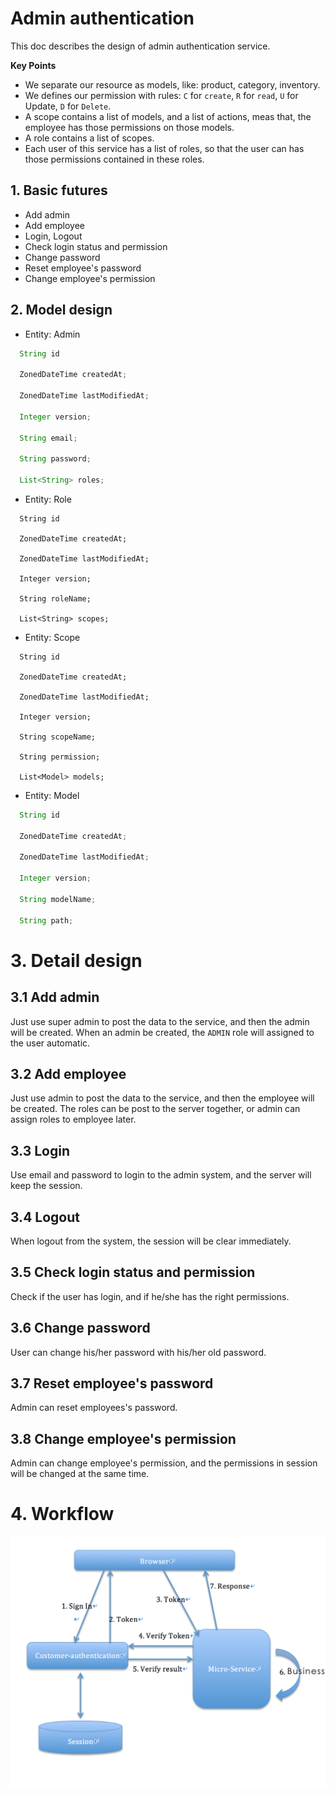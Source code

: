 # Admin authentication
This doc describes the design of admin authentication service.

**Key Points**
- We separate our resource as models, like: product, category, inventory.
- We defines our permission with rules: `C` for `create`, `R` for `read`, `U` for Update, `D` for `Delete`.
- A scope contains a list of models, and a list of actions, meas that, the employee has those permissions on those models.
- A role contains a list of scopes.
- Each user of this service has a list of roles, so that the user can has those permissions contained in these roles.


## 1. Basic futures
- Add admin
- Add employee
- Login, Logout
- Check login status and permission
- Change password
- Reset employee's password
- Change employee's permission

## 2. Model design
- Entity: Admin
```java
  String id
  
  ZonedDateTime createdAt;

  ZonedDateTime lastModifiedAt;

  Integer version;
  
  String email;

  String password;
  
  List<String> roles;
```

- Entity: Role
```
  String id
  
  ZonedDateTime createdAt;

  ZonedDateTime lastModifiedAt;

  Integer version;
  
  String roleName;
  
  List<String> scopes;
```

- Entity: Scope
```
  String id
  
  ZonedDateTime createdAt;

  ZonedDateTime lastModifiedAt;

  Integer version;
  
  String scopeName;
  
  String permission;
  
  List<Model> models;
```

- Entity: Model
```java
  String id
  
  ZonedDateTime createdAt;

  ZonedDateTime lastModifiedAt;

  Integer version;
  
  String modelName;
  
  String path;
```

# 3. Detail design

## 3.1 Add admin
Just use super admin to post the data to the service, and then the admin will be created. When an admin be created, the `ADMIN` role will assigned to the user automatic.

## 3.2 Add employee
Just use admin to post the data to the service, and then the employee will be created. The roles can be post to the server together, or admin can assign roles to employee later.

## 3.3 Login
Use email and password to login to the admin system, and the server will keep the session.

## 3.4 Logout
When logout from the system, the session will be clear immediately.

## 3.5 Check login status and permission
Check if the user has login, and if he/she has the right permissions.

## 3.6 Change password
User can change his/her password with his/her old password.

## 3.7 Reset employee's password
Admin can reset employees's password.

## 3.8 Change employee's permission
Admin can change employee's permission, and the permissions in session will be changed at the same time.

# 4. Workflow
![image](./resource/auth-work-flow.png)